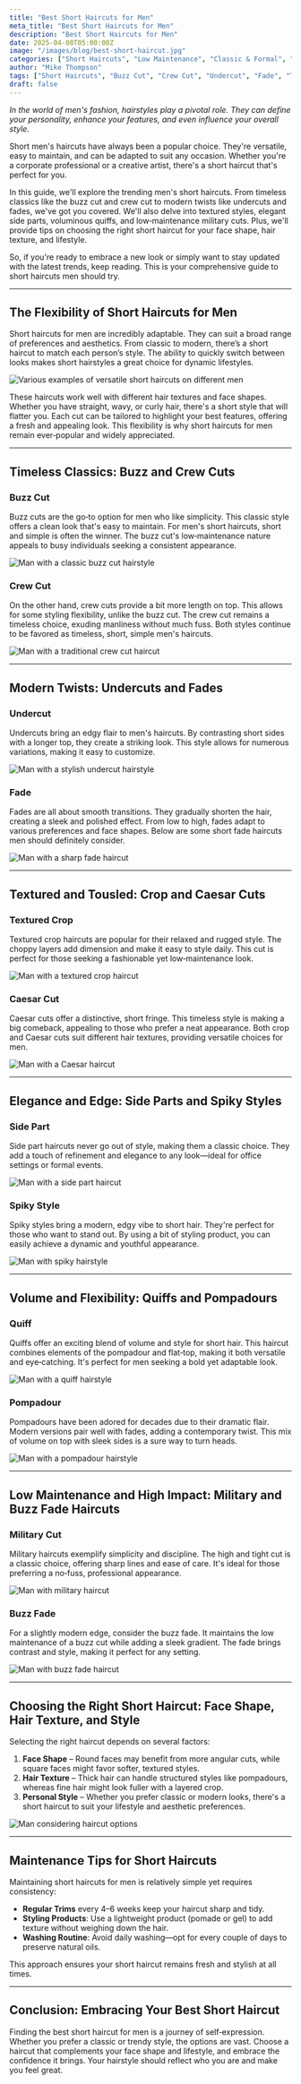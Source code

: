 ```yaml
---
title: "Best Short Haircuts for Men"
meta_title: "Best Short Haircuts for Men"
description: "Best Short Haircuts for Men"
date: 2025-04-08T05:00:00Z
image: "/images/blog/best-short-haircut.jpg"
categories: ["Short Haircuts", "Low Maintenance", "Classic & Formal", "Textured", "Statement"]
author: "Mike Thompson"
tags: ["Short Haircuts", "Buzz Cut", "Crew Cut", "Undercut", "Fade", "Textured Crop", "Caesar Cut", "Side Part", "Quiff", "Pompadour", "Military Cut", "Buzz Fade"]
draft: false
---
```



*In the world of men's fashion, hairstyles play a pivotal role. They can define your personality, enhance your features, and even influence your overall style.*


Short men's haircuts have always been a popular choice. They're versatile, easy to maintain, and can be adapted to suit any occasion. Whether you're a corporate professional or a creative artist, there's a short haircut that's perfect for you.

In this guide, we'll explore the trending men's short haircuts. From timeless classics like the buzz cut and crew cut to modern twists like undercuts and fades, we've got you covered. We'll also delve into textured styles, elegant side parts, voluminous quiffs, and low‑maintenance military cuts. Plus, we'll provide tips on choosing the right short haircut for your face shape, hair texture, and lifestyle.

So, if you're ready to embrace a new look or simply want to stay updated with the latest trends, keep reading. This is your comprehensive guide to short haircuts men should try.

---

## The Flexibility of Short Haircuts for Men

Short haircuts for men are incredibly adaptable. They can suit a broad range of preferences and aesthetics. From classic to modern, there’s a short haircut to match each person’s style. The ability to quickly switch between looks makes short hairstyles a great choice for dynamic lifestyles.

![Various examples of versatile short haircuts on different men](#)

These haircuts work well with different hair textures and face shapes. Whether you have straight, wavy, or curly hair, there's a short style that will flatter you. Each cut can be tailored to highlight your best features, offering a fresh and appealing look. This flexibility is why short haircuts for men remain ever‑popular and widely appreciated.

---

## Timeless Classics: Buzz and Crew Cuts

### Buzz Cut  
Buzz cuts are the go‑to option for men who like simplicity. This classic style offers a clean look that's easy to maintain. For men's short haircuts, short and simple is often the winner. The buzz cut's low‑maintenance nature appeals to busy individuals seeking a consistent appearance.

![Man with a classic buzz cut hairstyle](/public/images/project/buzz-cut.png)

### Crew Cut  
On the other hand, crew cuts provide a bit more length on top. This allows for some styling flexibility, unlike the buzz cut. The crew cut remains a timeless choice, exuding manliness without much fuss. Both styles continue to be favored as timeless, short, simple men's haircuts.

![Man with a traditional crew cut haircut](/public/images/project/crew-cut.jpg)

---

## Modern Twists: Undercuts and Fades

### Undercut  
Undercuts bring an edgy flair to men's haircuts. By contrasting short sides with a longer top, they create a striking look. This style allows for numerous variations, making it easy to customize.

![Man with a stylish undercut hairstyle](/public/images/project/undercut1.jpg)

### Fade  
Fades are all about smooth transitions. They gradually shorten the hair, creating a sleek and polished effect. From low to high, fades adapt to various preferences and face shapes. Below are some short fade haircuts men should definitely consider.

![Man with a sharp fade haircut](/public/images/project/project-7.jpg)

---

## Textured and Tousled: Crop and Caesar Cuts

### Textured Crop  
Textured crop haircuts are popular for their relaxed and rugged style. The choppy layers add dimension and make it easy to style daily. This cut is perfect for those seeking a fashionable yet low‑maintenance look.

![Man with a textured crop haircut](/public/images/project/french-crop-4.jpg)

### Caesar Cut  
Caesar cuts offer a distinctive, short fringe. This timeless style is making a big comeback, appealing to those who prefer a neat appearance. Both crop and Caesar cuts suit different hair textures, providing versatile choices for men.

![Man with a Caesar haircut](#)

---

## Elegance and Edge: Side Parts and Spiky Styles

### Side Part  
Side part haircuts never go out of style, making them a classic choice. They add a touch of refinement and elegance to any look—ideal for office settings or formal events.

![Man with a side part haircut](/public/images/project/Side-part-3.jpg)

### Spiky Style  
Spiky styles bring a modern, edgy vibe to short hair. They're perfect for those who want to stand out. By using a bit of styling product, you can easily achieve a dynamic and youthful appearance.

![Man with spiky hairstyle](#)

---

## Volume and Flexibility: Quiffs and Pompadours

### Quiff  
Quiffs offer an exciting blend of volume and style for short hair. This haircut combines elements of the pompadour and flat‑top, making it both versatile and eye‑catching. It's perfect for men seeking a bold yet adaptable look.

![Man with a quiff hairstyle](/public/images/project/quiff.jpg)

### Pompadour  
Pompadours have been adored for decades due to their dramatic flair. Modern versions pair well with fades, adding a contemporary twist. This mix of volume on top with sleek sides is a sure way to turn heads.

![Man with a pompadour hairstyle](/public/images/project/pompadour.jpg)

---

## Low Maintenance and High Impact: Military and Buzz Fade Haircuts

### Military Cut  
Military haircuts exemplify simplicity and discipline. The high and tight cut is a classic choice, offering sharp lines and ease of care. It's ideal for those preferring a no‑fuss, professional appearance.

![Man with military haircut](#)

### Buzz Fade  
For a slightly modern edge, consider the buzz fade. It maintains the low maintenance of a buzz cut while adding a sleek gradient. The fade brings contrast and style, making it perfect for any setting.

![Man with buzz fade haircut](#)

---

## Choosing the Right Short Haircut: Face Shape, Hair Texture, and Style

Selecting the right haircut depends on several factors:

1. **Face Shape** – Round faces may benefit from more angular cuts, while square faces might favor softer, textured styles.  
2. **Hair Texture** – Thick hair can handle structured styles like pompadours, whereas fine hair might look fuller with a layered crop.  
3. **Personal Style** – Whether you prefer classic or modern looks, there's a short haircut to suit your lifestyle and aesthetic preferences.

![Man considering haircut options](#)

---

## Maintenance Tips for Short Haircuts

Maintaining short haircuts for men is relatively simple yet requires consistency:

- **Regular Trims** every 4–6 weeks keep your haircut sharp and tidy.  
- **Styling Products**: Use a lightweight product (pomade or gel) to add texture without weighing down the hair.  
- **Washing Routine**: Avoid daily washing—opt for every couple of days to preserve natural oils.

This approach ensures your short haircut remains fresh and stylish at all times.

---

## Conclusion: Embracing Your Best Short Haircut

Finding the best short haircut for men is a journey of self‑expression. Whether you prefer a classic or trendy style, the options are vast. Choose a haircut that complements your face shape and lifestyle, and embrace the confidence it brings. Your hairstyle should reflect who you are and make you feel great.
